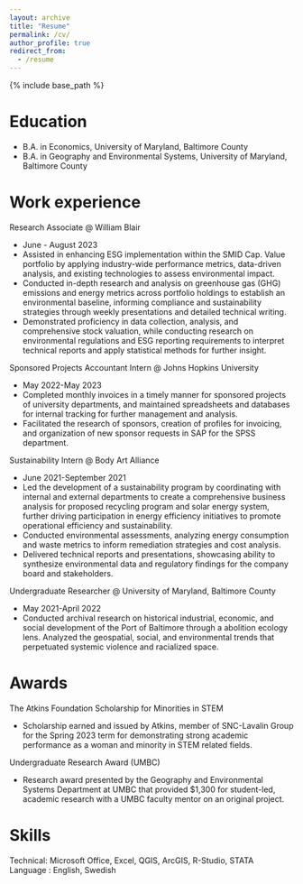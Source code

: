 ```yaml
---
layout: archive
title: "Resume"
permalink: /cv/
author_profile: true
redirect_from:
  - /resume
---
```


{% include base_path %}

Education
======
* B.A. in Economics, University of Maryland, Baltimore County
* B.A. in Geography and Environmental Systems, University of Maryland, Baltimore County

Work experience
======
Research Associate @ William Blair
  *  June - August 2023
  *  Assisted in enhancing ESG implementation within the SMID Cap. Value portfolio by applying industry-wide performance metrics, data-driven analysis, and existing technologies to assess environmental impact.
  *  Conducted in-depth research and analysis on greenhouse gas (GHG) emissions and energy metrics across portfolio holdings to establish an environmental baseline, informing compliance and sustainability strategies through weekly presentations and detailed technical writing.
  *  Demonstrated proficiency in data collection, analysis, and comprehensive stock valuation, while conducting research on environmental regulations and ESG reporting requirements to interpret technical reports and apply statistical methods for further insight.

Sponsored Projects Accountant Intern @ Johns Hopkins University
  * May 2022-May 2023
  * Completed monthly invoices in a timely manner for sponsored projects of university departments, and maintained spreadsheets and databases for internal tracking for further management and analysis.
  * Facilitated the research of sponsors, creation of profiles for invoicing, and organization of new sponsor requests in SAP for the SPSS department.

Sustainability Intern @ Body Art Alliance
  *  June 2021-September 2021
  *  Led the development of a sustainability program by coordinating with internal and external departments to create a comprehensive business analysis for proposed recycling program and solar energy system, further driving participation in energy efficiency initiatives to promote operational efficiency and sustainability.
  *  Conducted environmental assessments, analyzing energy consumption and waste metrics to inform remediation strategies and cost analysis.
  *  Delivered technical reports and presentations, showcasing ability to synthesize environmental data and regulatory findings for the company board and stakeholders.

Undergraduate Researcher @ University of Maryland, Baltimore County 
  * May 2021-April 2022
  * Conducted archival research on historical industrial, economic, and social development of the Port of Baltimore through a abolition ecology lens. Analyzed the geospatial, social, and environmental trends that perpetuated systemic violence and racialized space.

Awards
======
The Atkins Foundation Scholarship for Minorities in STEM
  * Scholarship earned and issued by Atkins, member of SNC-Lavalin Group for the Spring 2023 term for demonstrating strong academic performance as a woman and minority in STEM related fields.

Undergraduate Research Award (UMBC)
  * Research award presented by the Geography and Environmental Systems Department at UMBC that provided $1,300 for student-led, academic research with a UMBC faculty mentor on an original project.

Skills
======
Technical: Microsoft Office, Excel, QGIS, ArcGIS, R-Studio, STATA  
Language : English, Swedish
